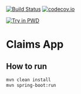 [![Build Status](https://travis-ci.org/jayrp11/claims-app.svg)](https://travis-ci.org/jayrp11/claims-app)
[![codecov.io](https://codecov.io/github/jayrp11/claims-app/coverage.svg)](https://codecov.io/github/jayrp11/claims-app)


[![Try in PWD](https://cdn.rawgit.com/play-with-docker/stacks/cff22438/assets/images/button.png)](http://play-with-docker.com?stack=https://raw.githubusercontent.com/jayrp11/claims-app/master/stack.yml)

# Claims App

## How to run

```bash
mvn clean install
mvn spring-boot:run
```
